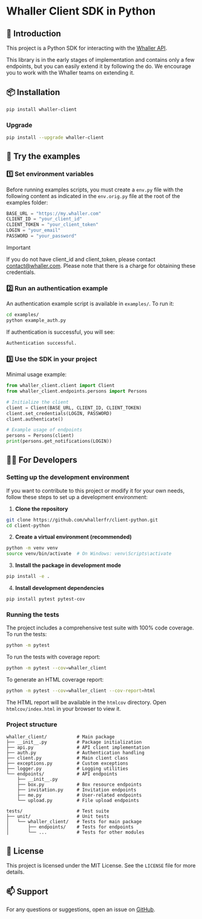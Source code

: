# Whaller Client SDK in Python

## 📌 Introduction

This project is a Python SDK for interacting with the [Whaller API](https://developer.whaller.com/).

This library is in the early stages of implementation and contains only a few endpoints, but you can easily extend it by following the do. We encourage you to work with the Whaller teams on extending it.

## 📦 Installation

```sh
pip install whaller-client
```

### Upgrade

```sh
pip install --upgrade whaller-client
```

## 🚀 Try the examples

### 1️⃣ **Set environment variables**

Before running examples scripts, you must create a `env.py` file with the following content as indicated in the `env.orig.py` file at the root of the examples folder:

```python
BASE_URL = "https://my.whaller.com"
CLIENT_ID = "your_client_id"
CLIENT_TOKEN = "your_client_token"
LOGIN = "your_email"
PASSWORD = "your_password"
```

> [!IMPORTANT]
> If you do not have client_id and client_token, please contact contact@whaller.com. Please note that there is a charge for obtaining these credentials.

### 2️⃣ **Run an authentication example**

An authentication example script is available in `examples/`. To run it:

```sh
cd examples/
python example_auth.py
```

If authentication is successful, you will see:

```sh
Authentication successful.
```

### 3️⃣ **Use the SDK in your project**

Minimal usage example:

```python
from whaller_client.client import Client
from whaller_client.endpoints.persons import Persons

# Initialize the client
client = Client(BASE_URL, CLIENT_ID, CLIENT_TOKEN)
client.set_credentials(LOGIN, PASSWORD)
client.authenticate()

# Example usage of endpoints
persons = Persons(client)
print(persons.get_notifications(LOGIN))
```

## 👨‍💻 For Developers

### Setting up the development environment

If you want to contribute to this project or modify it for your own needs, follow these steps to set up a development environment:

1. **Clone the repository**

```sh
git clone https://github.com/whallerfr/client-python.git
cd client-python
```

2. **Create a virtual environment (recommended)**

```sh
python -m venv venv
source venv/bin/activate  # On Windows: venv\Scripts\activate
```

3. **Install the package in development mode**

```sh
pip install -e .
```

4. **Install development dependencies**

```sh
pip install pytest pytest-cov
```

### Running the tests

The project includes a comprehensive test suite with 100% code coverage. To run the tests:

```sh
python -m pytest
```

To run the tests with coverage report:

```sh
python -m pytest --cov=whaller_client
```

To generate an HTML coverage report:

```sh
python -m pytest --cov=whaller_client --cov-report=html
```

The HTML report will be available in the `htmlcov` directory. Open `htmlcov/index.html` in your browser to view it.

### Project structure

```
whaller_client/           # Main package
├── __init__.py           # Package initialization
├── api.py                # API client implementation
├── auth.py               # Authentication handling
├── client.py             # Main client class
├── exceptions.py         # Custom exceptions
├── logger.py             # Logging utilities
└── endpoints/            # API endpoints
    ├── __init__.py
    ├── box.py            # Box resource endpoints
    ├── invitation.py     # Invitation endpoints
    ├── me.py             # User-related endpoints
    └── upload.py         # File upload endpoints

tests/                    # Test suite
├── unit/                 # Unit tests
│   └── whaller_client/   # Tests for main package
│       ├── endpoints/    # Tests for endpoints
│       └── ...           # Tests for other modules
```

## 📄 License

This project is licensed under the MIT License. See the `LICENSE` file for more details.

## 📫 Support

For any questions or suggestions, open an issue on [GitHub](https://github.com/whallerfr/client-python/issues).

